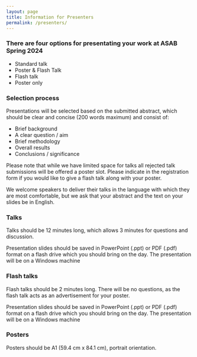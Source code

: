 ```yaml
---
layout: page
title: Information for Presenters
permalink: /presenters/
---
```

<h3>There are four options for presentating your work at ASAB Spring 2024</h3>
<ul>
  <li>Standard talk</li>  
  <li>Poster & Flash Talk</li>
  <li>Flash talk</li>
  <li>Poster only</li>
</ul>

<h3>Selection process</h3>
Presentations will be selected based on the submitted abstract, which should be clear and concise (200 words maximum) and consist of: 
<ul>
  <li>Brief background</li>
  <li>A clear question / aim</li>
  <li>Brief methodology</li>
  <li>Overall results</li>
  <li>Conclusions / significance</li>
</ul>
<p>Please note that while we have limited space for talks all rejected talk submissions will be offered a poster slot. Please indicate in the registration form if you would like to give a flash talk along with your poster.</p>
<p>We welcome speakers to deliver their talks in the language with which they are most comfortable, but we ask that your abstract and the text on your slides be in English.</p>

<h3>Talks</h3>
<p>Talks should be 12 minutes long, which allows 3 minutes for questions and discussion.</p>
<p>Presentation slides should be saved in PowerPoint (.ppt) or PDF (.pdf) format on a flash drive which you should bring on the day. The presentation will be on a Windows machine</p>
<h3>Flash talks</h3>
<p>Flash talks should be 2 minutes long. There will be no questions, as the flash talk acts as an advertisement for your poster. </p>
<p>Presentation slides should be saved in PowerPoint (.ppt) or PDF (.pdf) format on a flash drive which you should bring on the day. The presentation will be on a Windows machine</p>
<h3>Posters</h3>
<p>Posters should be A1 (59.4 cm x 84.1 cm), portrait orientation.</p>
